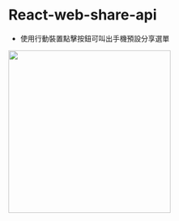 # React-web-share-api

- 使用行動裝置點擊按鈕可叫出手機預設分享選單

<img src="https://user-images.githubusercontent.com/29602038/118133376-5823b900-b433-11eb-8806-fbb9c8bac8dc.png" alt="" width="320"/>

